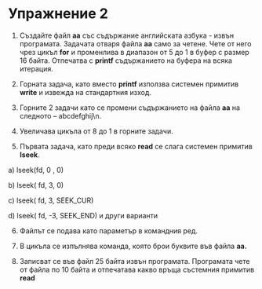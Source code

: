 
# Упражнение 2

1.  Създайте файл **aa**  със съдържание английската азбука - извън програмата. Задачата отваря файла **aa** само за четене. Чете от него чрез цикъл **for** и  променлива в диапазон от 5 до 1 в буфер с размер 16 байта. Отпечатва с **printf**  съдържанието на буфера на всяка итерация.
    

  

2.  Горната задача, като вместо **printf**  използва системен примитив **write**  и извежда на стандартния изход.
    

  

3.  Горните 2 задачи като се промени съдържанието на файла **aa**  на следното – abcdefghij\n.
    

  

4.  Увеличава цикъла от 8 до 1 в горните задачи.
    

  

5.  Първата задача, като преди всяко **read** се слага системен примитив **lseek**.
    

 a)  lseek(fd, 0 , 0)
    
 b)  lseek( fd, 3, 0)
    
 c)  lseek( fd, 3, SEEK_CUR)
    
 d)  lseek( fd, -3, SEEK_END) и други варианти
    

  

6.  Файлът се подава като параметър в командния ред.
    

  

7.  В цикъла се изпълнява команда, която брои буквите във файла **aa.**
    

  

8.  Записват се във файл 25 байта  извън програмата. Програмата чете от файла по 10 байта и отпечатава какво връща състемния примитив **read**
    

